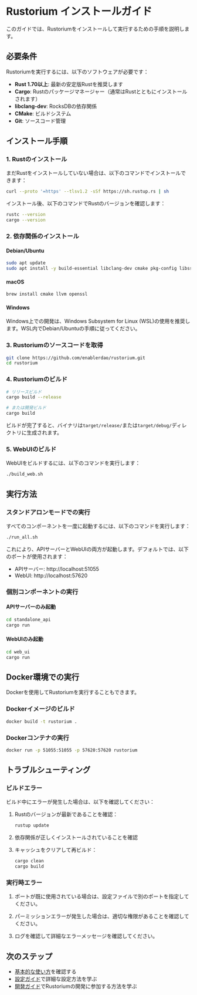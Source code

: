 # Rustorium インストールガイド

このガイドでは、Rustoriumをインストールして実行するための手順を説明します。

## 必要条件

Rustoriumを実行するには、以下のソフトウェアが必要です：

- **Rust 1.70以上**: 最新の安定版Rustを推奨します
- **Cargo**: Rustのパッケージマネージャー（通常はRustとともにインストールされます）
- **libclang-dev**: RocksDBの依存関係
- **CMake**: ビルドシステム
- **Git**: ソースコード管理

## インストール手順

### 1. Rustのインストール

まだRustをインストールしていない場合は、以下のコマンドでインストールできます：

```bash
curl --proto '=https' --tlsv1.2 -sSf https://sh.rustup.rs | sh
```

インストール後、以下のコマンドでRustのバージョンを確認します：

```bash
rustc --version
cargo --version
```

### 2. 依存関係のインストール

#### Debian/Ubuntu

```bash
sudo apt update
sudo apt install -y build-essential libclang-dev cmake pkg-config libssl-dev
```

#### macOS

```bash
brew install cmake llvm openssl
```

#### Windows

Windows上での開発は、Windows Subsystem for Linux (WSL)の使用を推奨します。WSL内でDebian/Ubuntuの手順に従ってください。

### 3. Rustoriumのソースコードを取得

```bash
git clone https://github.com/enablerdao/rustorium.git
cd rustorium
```

### 4. Rustoriumのビルド

```bash
# リリースビルド
cargo build --release

# または開発ビルド
cargo build
```

ビルドが完了すると、バイナリは`target/release/`または`target/debug/`ディレクトリに生成されます。

### 5. WebUIのビルド

WebUIをビルドするには、以下のコマンドを実行します：

```bash
./build_web.sh
```

## 実行方法

### スタンドアロンモードでの実行

すべてのコンポーネントを一度に起動するには、以下のコマンドを実行します：

```bash
./run_all.sh
```

これにより、APIサーバーとWebUIの両方が起動します。デフォルトでは、以下のポートが使用されます：

- APIサーバー: http://localhost:51055
- WebUI: http://localhost:57620

### 個別コンポーネントの実行

#### APIサーバーのみ起動

```bash
cd standalone_api
cargo run
```

#### WebUIのみ起動

```bash
cd web_ui
cargo run
```

## Docker環境での実行

Dockerを使用してRustoriumを実行することもできます。

### Dockerイメージのビルド

```bash
docker build -t rustorium .
```

### Dockerコンテナの実行

```bash
docker run -p 51055:51055 -p 57620:57620 rustorium
```

## トラブルシューティング

### ビルドエラー

ビルド中にエラーが発生した場合は、以下を確認してください：

1. Rustのバージョンが最新であることを確認：
   ```bash
   rustup update
   ```

2. 依存関係が正しくインストールされていることを確認

3. キャッシュをクリアして再ビルド：
   ```bash
   cargo clean
   cargo build
   ```

### 実行時エラー

1. ポートが既に使用されている場合は、設定ファイルで別のポートを指定してください。

2. パーミッションエラーが発生した場合は、適切な権限があることを確認してください。

3. ログを確認して詳細なエラーメッセージを確認してください。

## 次のステップ

- [基本的な使い方](./basic-usage.md)を確認する
- [設定ガイド](./configuration.md)で詳細な設定方法を学ぶ
- [開発ガイド](./development.md)でRustoriumの開発に参加する方法を学ぶ